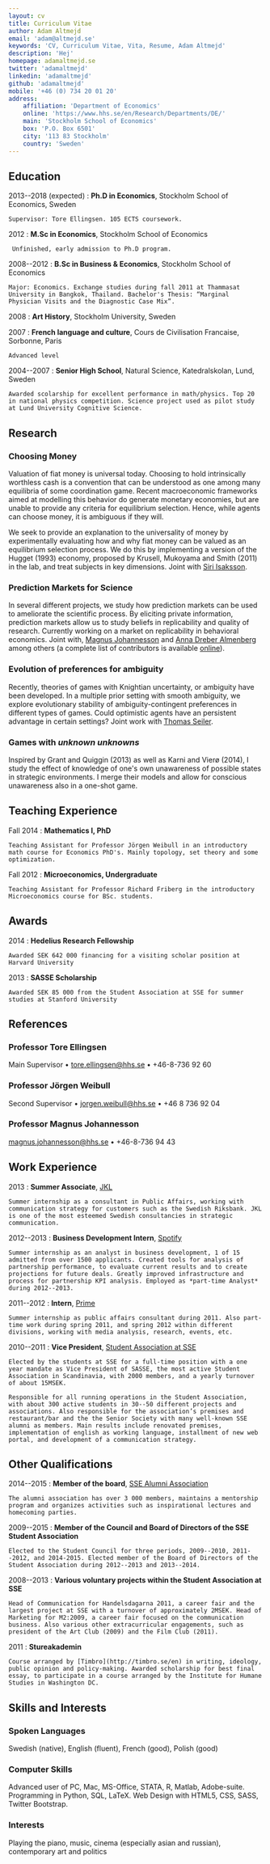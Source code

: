 ```yaml
---
layout: cv
title: Curriculum Vitae
author: Adam Altmejd
email: 'adam@altmejd.se'
keywords: 'CV, Curriculum Vitae, Vita, Resume, Adam Altmejd'
description: 'Hej'
homepage: adamaltmejd.se
twitter: 'adamaltmejd'
linkedin: 'adamaltmejd'
github: 'adamaltmejd'
mobile: '+46 (0) 734 20 01 20'
address: 
    affiliation: 'Department of Economics'
    online: 'https://www.hhs.se/en/Research/Departments/DE/'
    main: 'Stockholm School of Economics'
    box: 'P.O. Box 6501'
    city: '113 83 Stockholm'
    country: 'Sweden'
---
```



## Education

2013--2018 (expected)
:   __Ph.D in Economics__, Stockholm School of Economics, Sweden

    Supervisor: Tore Ellingsen. 105 ECTS coursework.

2012
:   __M.Sc in Economics__, Stockholm School of Economics

     Unfinished, early admission to Ph.D program.

2008--2012
:   __B.Sc in Business & Economics__, Stockholm School of Economics

    Major: Economics. Exchange studies during fall 2011 at Thammasat University in Bangkok, Thailand. Bachelor's Thesis: “Marginal Physician Visits and the Diagnostic Case Mix”.

2008
:   __Art History__, Stockholm University, Sweden

2007
:   __French language and culture__, Cours de Civilisation Francaise, Sorbonne, Paris

    Advanced level 

2004--2007
:   __Senior High School__, Natural Science, Katedralskolan, Lund, Sweden

    Awarded scolarship for excellent performance in math/physics. Top 20 in national physics competition. Science project used as pilot study at Lund University Cognitive Science.


## Research

### Choosing Money
Valuation of fiat money is universal today. Choosing to hold intrinsically worthless cash is a convention that can be understood as one among many equilibria of some coordination game. Recent macroeconomic frameworks aimed at modelling this behavior do generate monetary economies, but are unable to provide any criteria for equilibrium selection. Hence, while agents can choose money, it is ambiguous if they will.

We seek to provide an explanation to the universality of money by experimentally evaluating how and why fiat money can be valued as an equilibrium selection process. We do this by implementing a version of the Hugget (1993) economy, proposed by Krusell, Mukoyama and Smith (2011) in the lab, and treat subjects in key dimensions. Joint with [Siri Isaksson](http://www.hhs.se/en/person/?PersonID=31631033).

### Prediction Markets for Science
In several different projects, we study how prediction markets can be used to ameliorate the scientific process. By eliciting private information, prediction markets allow us to study beliefs in replicability and quality of research. Currently working on a market on replicability in behavioral economics. Joint with, [Magnus Johannesson](http://www.hhs.se/en/person/?PersonID=1981033) and [Anna Dreber Almenberg](http://www.hhs.se/en/person/?PersonID=12741033) among others (a complete list of contributors is available [online](http://www.sciencepredictionmarkets.com)).

### Evolution of preferences for ambiguity
Recently, theories of games with Knightian uncertainty, or ambiguity have been developed. In a multiple prior setting with smooth ambiguity, we explore evolutionary stability of ambiguity-contingent preferences in different types of games. Could optimistic agents have an persistent advantage in certain settings? Joint work with [Thomas Seiler](http://www.hhs.se/en/person/?personid=34461033).

### Games with *unknown unknowns*
Inspired by Grant and Quiggin (2013) as well as Karni and Vierø (2014), I study the effect of knowledge of one's own unawareness of possible states in strategic environments. I merge their models and allow for conscious unawareness also in a one-shot game.


## Teaching Experience

Fall 2014
:   __Mathematics I, PhD__

    Teaching Assistant for Professor Jörgen Weibull in an introductory math course for Economics PhD's. Mainly topology, set theory and some optimization.

Fall 2012
:   __Microeconomics, Undergraduate__

    Teaching Assistant for Professor Richard Friberg in the introductory Microeconomics course for BSc. students.

## Awards

2014
:   __Hedelius Research Fellowship__

    Awarded SEK 642 000 financing for a visiting scholar position at Harvard University

2013
:   __SASSE Scholarship__

    Awarded SEK 85 000 from the Student Association at SSE for summer studies at Stanford University


## References

### Professor Tore Ellingsen
Main Supervisor • <tore.ellingsen@hhs.se> • +46-8-736 92 60


### Professor Jörgen Weibull
Second Supervisor • <jorgen.weibull@hhs.se> • +46 8 736 92 04

### Professor Magnus Johannesson
<magnus.johannesson@hhs.se> • +46-8-736 94 43


## Work Experience

2013
:   __Summer Associate__, [JKL](http://www.jkl.se/)

    Summer internship as a consultant in Public Affairs, working with communication strategy for customers such as the Swedish Riksbank. JKL is one of the most esteemed Swedish consultancies in strategic communication.

2012--2013
:   __Business Development Intern__, [Spotify](http://www.spotify.com)

    Summer internship as an analyst in business development, 1 of 15 admitted from over 1500 applicants. Created tools for analysis of partnership performance, to evaluate current results and to create projections for future deals. Greatly improved infrastructure and process for partnership KPI analysis. Employed as *part-time Analyst* during 2012--2013.

2011--2012 
:   __Intern__, [Prime](http://www.primegroup.com/)

    Summer internship as public affairs consultant during 2011. Also part-time work during spring 2011, and spring 2012 within different divisions, working with media analysis, research, events, etc.

2010--2011
:   __Vice President__, [Student Association at SSE](http://www.sasse.se)

    Elected by the students at SSE for a full-time position with a one year mandate as Vice President of SASSE, the most active Student Association in Scandinavia, with 2000 members, and a yearly turnover of about 15MSEK.

    Responsible for all running operations in the Student Association, with about 300 active students in 30--50 different projects and associations. Also responsible for the association’s premises and restaurant/bar and the the Senior Society with many well-known SSE alumni as members. Main results include renovated premises, implementation of english as working language, installment of new web portal, and development of a communication strategy.


## Other Qualifications

2014--2015
:   __Member of the board__, [SSE Alumni Association](http://hhskamratforening.se/)

    The alumni association has over 3 000 members, maintains a mentorship program and organizes activities such as inspirational lectures and homecoming parties. 

2009--2015
:   __Member of the Council and Board of Directors of the SSE Student Association__

    Elected to the Student Council for three periods, 2009--2010, 2011--2012, and 2014-2015. Elected member of the Board of Directors of the Student Association during 2012--2013 and 2013--2014.

2008--2013
:   __Various voluntary projects within the Student Association at SSE__

    Head of Communication for Handelsdagarna 2011, a career fair and the largest project at SSE with a turnover of approximately 2MSEK. Head of Marketing for M2:2009, a career fair focused on the communication business. Also various other extracurricular engagements, such as president of the Art Club (2009) and the Film Club (2011).

2011
:   __Stureakademin__

    Course arranged by [Timbro](http://timbro.se/en) in writing, ideology, public opinion and policy-making. Awarded scholarship for best final essay, to participate in a course arranged by the Institute for Humane Studies in Washington DC.


## Skills and Interests

### Spoken Languages    
Swedish (native), English (fluent), French (good), Polish (good)

### Computer Skills    
Advanced user of PC, Mac, MS-Office, STATA, R, Matlab, Adobe-suite. Programming in Python, SQL, LaTeX. Web Design with HTML5, CSS, SASS, Twitter Bootstrap.

### Interests
Playing the piano, music, cinema (especially asian and russian), contemporary art and politics
